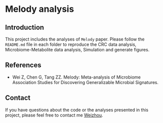 # Melody analysis

## Introduction

This project includes the analyses of `Melody` paper. Please follow the `README.md` file in each folder to reproduce the CRC data analysis, Microbiome-Metabolite data analysis, Simulation and generate figures.

## References

* Wei Z, Chen G, Tang ZZ. Melody: Meta-analysis of Microbiome Association Studies for Discovering Generalizable Microbial Signatures.

## Contact

If you have questions about the code or the analyses presented in this project, please feel free to contact me [Weizhou](mailto:zwei74@wisc.edu?subject=[GitHub]%20Melody%20paper%20analysis).
